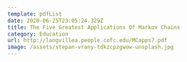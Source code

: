 ```yaml
---
template: pdfList
date: 2020-06-25T23:05:24.329Z
title: The Five Greatest Applications Of Markov Chains
category: Education
url: http://langvillea.people.cofc.edu/MCapps7.pdf
image: /assets/stepan-vrany-tdkzcpzgwow-unsplash.jpg
---
```

